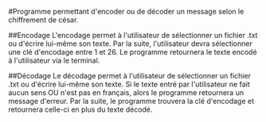 #Programme permettant d'encoder ou de décoder un message selon le chiffrement de césar.

##Encodage
L'encodage permet à l'utilisateur de sélectionner un fichier .txt ou d'écrire lui-même son texte.
Par la suite, l'utilisateur devra sélectionner une clé d'encodage entre 1 et 26.
Le programme retournera le texte encodé à l'utilisateur via le terminal.

##Décodage
Le décodage permet à l'utilisateur de sélectionner un fichier .txt ou d'écrire lui-même son texte.
Si le texte entré par l'utilisateur ne fait aucun sens OU n'est pas en français, alors le programme retournera un message d'erreur.
Par la suite, le programme trouvera la clé d'encodage et retournera celle-ci en plus du texte décodé.
